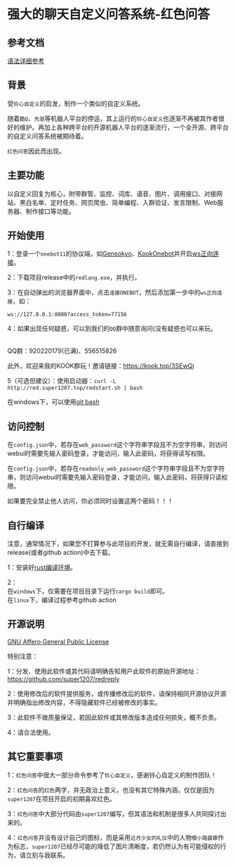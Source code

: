 # 强大的聊天自定义问答系统-红色问答

## 参考文档

[语法详细参考](/detailref/)

## 背景

受`铃心自定义`的启发，制作一个类似的自定义系统。 <br />

随着`酷Q`、`先驱`等机器人平台的停运，其上运行的`铃心自定义`也逐渐不再被其作者很好的维护。再加上各种跨平台的开源机器人平台的逐渐流行，一个全开源、跨平台的自定义问答系统被期待着。<br />

`红色问答`因此而出现。

## 主要功能

以自定义回复为核心，附带群管、监控、词库、语音、图片、调用接口、对接网站、黑白名单、定时任务、网页爬虫、简单编程、入群验证、发言限制、Web服务器、制作接口等功能。<br />

## 开始使用

1：登录一个`onebot11`的协议端，如[Gensokyo](https://github.com/Hoshinonyaruko/Gensokyo)、[KookOnebot](https://github.com/super1207/KookOneBot)并开启[ws正向连接](https://github.com/botuniverse/onebot-11/tree/master/communication)。<br />

2：下载项目release中的`redlang.exe`，并执行。<br />

3：在自动弹出的浏览器界面中，点击`连接ONEBOT`，然后添加第一步中的`ws正向连接`，如：<br />

`ws://127.0.0.1:8080?access_token=77156`

4：如果出现任何疑惑，可以到我们的`QQ`群中随意询问(没有疑惑也可以来玩。

<br /> QQ群：920220179(已满)、556515826

此外，欢迎来我的KOOK群玩！邀请链接：https://kook.top/3SEwQj

5（可选但建议）：使用启动器：`curl -L http://red.super1207.top/redstart.sh | bash`

在windows下，可以使用[git bash](https://git-scm.com/download)


## 访问控制

在`config.json`中，若存在`web_password`这个字符串字段且不为空字符串，则访问webui时需要先输入密码登录，才能访问，输入此密码，将获得读写权限。

在`config.json`中，若存在`readonly_web_password`这个字符串字段且不为空字符串，则访问webui时需要先输入密码登录，才能访问，输入此密码，将获得只读权限。

如果要完全禁止他人访问，你必须同时设置这两个密码！！！


## 自行编译

注意，通常情况下，如果您不打算参与此项目的开发，就无需自行编译，请直接到release(或者github action)中去下载。<br />

1：安装好[rust编译环境](https://www.rust-lang.org/)。<br />

2：<br />
    在`windows`下，仅需要在项目目录下运行`cargo build`即可。<br />
    在`linux`下，编译过程参考github action


## 开源说明

[GNU Affero General Public License](https://en.wikipedia.org/wiki/GNU_Affero_General_Public_License)

特别注意：

1：分发、使用此软件或其代码请明确告知用户此软件的原始开源地址：https://github.com/super1207/redreply<br />

2：使用修改后的软件提供服务，或传播修改后的软件，请保持相同开源协议开源并明确指出修改内容，不得隐藏软件已经被修改的事实。<br />

3：此软件不做质量保证，若因此软件或其修改版本造成任何损失，概不负责。<br />

4：请合法使用。


## 其它重要事项

1：`红色问答`中很大一部分命令参考了`铃心自定义`，感谢铃心自定义的制作团队！<br />

2：`红色问答`的`红色`两字，并无政治上意义，也没有其它特殊内涵，仅仅是因为`super1207`在项目开启的初期喜欢红色。<br />

3：`红色问答`中大部分代码由`super1207`编写，但其语法和机制是很多人共同探讨出来的。<br />

4：`红色问答`并没有设计自己的图标，而是采用`近月少女的礼仪`中的人物`樱小路露娜`作为标志，`super1207`已经尽可能的降低了图片清晰度，若仍然认为有可能侵权的行为，请立刻与我联系。
